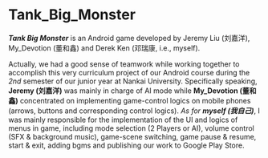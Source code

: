 # Tank_Big_Monster

<em><b>Tank Big Monster</b></em> is an Android game developed by Jeremy Liu (刘嘉洋), My_Devotion (董和鑫) and Derek Ken (邓瑞康, i.e., myself). 

Actually, we had a good sense of teamwork while working together to accomplish this very curriculum project of our Android course during the <em>2nd</em> semester of our junior year at Nankai University. Specifically speaking, <b>Jeremy (刘嘉洋)</b> was mainly in charge of AI mode while <b>My_Devotion (董和鑫)</b> concentrated on implementing game-control logics on mobile phones (arrows, buttons and corresponding control logics). <em>As for <b>myself (我自己)</b></em>, I was mainly responsible for the implementation of the UI and logics of menus in game, including mode selection (2 Players or AI), volume control (SFX & background music), game-scene switching, game pause & resume, start & exit, adding bgms and publishing our work to Google Play Store.
